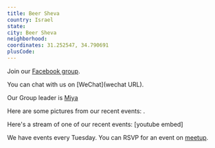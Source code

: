 ```yaml
---
title: Beer Sheva
country: Israel
state: 
city: Beer Sheva
neighborhood: 
coordinates: 31.252547, 34.790691
plusCode:
---
```

Join our [Facebook group](https://www.facebook.com/groups/free.code.camp.beer.sheva).

You can chat with us on [WeChat](wechat URL).

Our Group leader is [Miya](freecodecamp.org/miya)

Here are some pictures from our recent events:
![]().

Here's a stream of one of our recent events:
[youtube embed]

We have events every Tuesday. You can RSVP for an event on [meetup](meetupurl).
